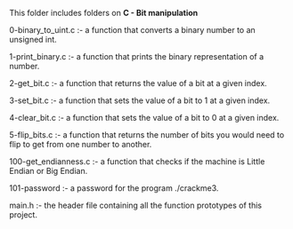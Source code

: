 This folder includes folders on **C - Bit manipulation**

0-binary_to_uint.c :- a function that converts a binary number to an unsigned int.

1-print_binary.c :- a function that prints the binary representation of a number.

2-get_bit.c :- a function that returns the value of a bit at a given index.

3-set_bit.c :- a function that sets the value of a bit to 1 at a given index.

4-clear_bit.c :- a function that sets the value of a bit to 0 at a given index.

5-flip_bits.c :- a function that returns the number of bits you would need to flip to get from one number to another.

100-get_endianness.c :- a function that checks if the machine is Little Endian or Big Endian.

101-password :- a password for the program ./crackme3.

main.h :- the header file containing all the function prototypes of this project.
